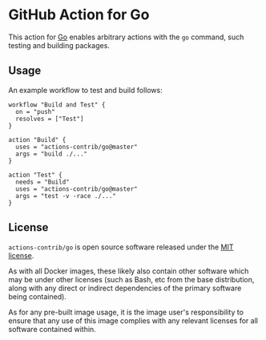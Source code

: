 # GitHub Action for Go

[golang]: https://golang.org/

This action for [Go][golang] enables arbitrary actions with the `go` command,
such testing and building packages.

## Usage

An example workflow to test and build follows:

```hcl
workflow "Build and Test" {
  on = "push"
  resolves = ["Test"]
}

action "Build" {
  uses = "actions-contrib/go@master"
  args = "build ./..."
}

action "Test" {
  needs = "Build"
  uses = "actions-contrib/go@master"
  args = "test -v -race ./..."
}
```


## License

[MIT]: https://opensource.org/licenses/MIT

`actions-contrib/go` is open source software released under the
[MIT license][MIT].

As with all Docker images, these likely also contain other software which may be
under other licenses (such as Bash, etc from the base distribution, along with
any direct or indirect dependencies of the primary software being contained).

As for any pre-built image usage, it is the image user's responsibility to
ensure that any use of this image complies with any relevant licenses for all
software contained within.
